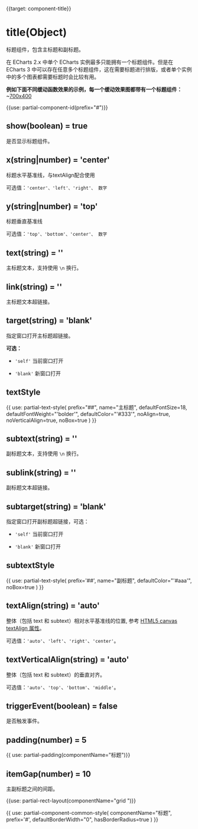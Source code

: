 
{{target: component-title}}


# title(Object)

标题组件，包含主标题和副标题。

在 ECharts 2.x 中单个 ECharts 实例最多只能拥有一个标题组件。但是在 ECharts 3 中可以存在任意多个标题组件，这在需要标题进行排版，或者单个实例中的多个图表都需要标题时会比较有用。

**例如下面不同缓动函数效果的示例，每一个缓动效果图都带有一个标题组件：**
~[700x400](${galleryViewPath}line-easing&edit=1&reset=1)

{{use: partial-component-id(prefix="#")}}

## show(boolean) = true

是否显示标题组件。

## x(string|number) = 'center'

标题水平基准线，与textAlign配合使用

可选值：`'center'、'left'、'right'、 数字` 

## y(string|number) = 'top'

标题垂直基准线

可选值：`'top'、'bottom'、'center'、 数字` 

## text(string) = ''

主标题文本，支持使用 `\n` 换行。

## link(string) = ''

主标题文本超链接。

## target(string) = 'blank'

指定窗口打开主标题超链接。

**可选：**

+ `'self'` 当前窗口打开

+ `'blank'` 新窗口打开

## textStyle

{{ use: partial-text-style(
    prefix="##",
    name="主标题",
    defaultFontSize=18,
    defaultFontWeight="'bolder'",
    defaultColor="'#333'",
    noAlign=true,
    noVerticalAlign=true,
    noBox=true
) }}


## subtext(string) = ''

副标题文本，支持使用 `\n` 换行。


## sublink(string) = ''

副标题文本超链接。


## subtarget(string) = 'blank'

指定窗口打开副标题超链接，可选：

+ `'self'` 当前窗口打开

+ `'blank'` 新窗口打开


## subtextStyle

{{ use: partial-text-style(
    prefix='##',
    name="副标题",
    defaultColor="'#aaa'",
    noBox=true
) }}


## textAlign(string) = 'auto'

整体（包括 text 和 subtext）相对水平基准线的位置, 参考 [HTML5 canvas textAlign 属性](https://developer.mozilla.org/zh-CN/docs/Web/API/CanvasRenderingContext2D/textAlign)。

可选值：`'auto'`、`'left'`、`'right'`、`'center'`。

## textVerticalAlign(string) = 'auto'

整体（包括 text 和 subtext）的垂直对齐。

可选值：`'auto'`、`'top'`、`'bottom'`、`'middle'`。

## triggerEvent(boolean) = false

是否触发事件。

## padding(number) = 5

{{ use: partial-padding(componentName="标题")}}

## itemGap(number) = 10

主副标题之间的间距。

{{use: partial-rect-layout(componentName="grid ")}}

{{ use: partial-component-common-style(
    componentName="标题",
    prefix='#',
    defaultBorderWidth="0",
    hasBorderRadius=true
) }}



